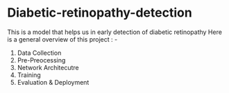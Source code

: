 # Diabetic-retinopathy-detection
This is a model that helps us in early detection of diabetic retinopathy
Here is a general overview of this project : -
1) Data Collection
2) Pre-Preocessing
3) Network Architecutre
4) Training
5) Evaluation & Deployment


